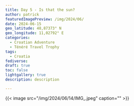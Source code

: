 ```yaml
---
title: Day 5 - Is that the sun?
author: patrick
featuredImagePreview: /img/2024/06/
date: 2024-06-15
geo_latitude: 48,87373° N
geo_longitude: 11,02792° E
categories:
  - Croatian Adventure
  - Ténéré Travel Trophy
tags:
  - Croatia
fediverse:
draft: true
toc: false
lightgallery: true
description: description

---
```


<!--more-->

{{< image src="/img/2024/06/14/IMG_.jpeg" caption="" >}}
